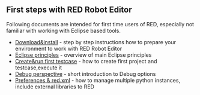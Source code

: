 ## First steps with RED Robot Editor

Following documents are intended for first time users of RED, especially not familiar with working with Eclipse based tools.

*   [Download&install](doc/download_install.md) - step by step instructions how to prepare your environment to work with RED Robot Editor
*   [Eclipse principles](doc/eclipse_princiles.md) - overview of main Eclipse principles
*   [Create&run first testcase](doc/create_run.md) - how to create first project and testcase,execute it
*   [Debug perspective](doc/debug.md) - short introduction to Debug options
*   [Preferences & red.xml](doc/debug.md) - how to manage multiple python instances, include external libraries to RED



